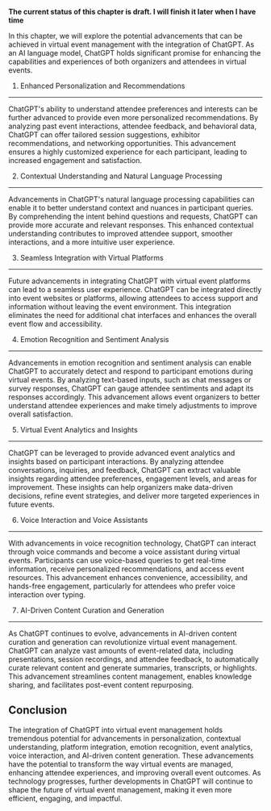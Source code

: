 **The current status of this chapter is draft. I will finish it later when I have time**

In this chapter, we will explore the potential advancements that can be achieved in virtual event management with the integration of ChatGPT. As an AI language model, ChatGPT holds significant promise for enhancing the capabilities and experiences of both organizers and attendees in virtual events.

1. Enhanced Personalization and Recommendations
-----------------------------------------------

ChatGPT's ability to understand attendee preferences and interests can be further advanced to provide even more personalized recommendations. By analyzing past event interactions, attendee feedback, and behavioral data, ChatGPT can offer tailored session suggestions, exhibitor recommendations, and networking opportunities. This advancement ensures a highly customized experience for each participant, leading to increased engagement and satisfaction.

2. Contextual Understanding and Natural Language Processing
-----------------------------------------------------------

Advancements in ChatGPT's natural language processing capabilities can enable it to better understand context and nuances in participant queries. By comprehending the intent behind questions and requests, ChatGPT can provide more accurate and relevant responses. This enhanced contextual understanding contributes to improved attendee support, smoother interactions, and a more intuitive user experience.

3. Seamless Integration with Virtual Platforms
----------------------------------------------

Future advancements in integrating ChatGPT with virtual event platforms can lead to a seamless user experience. ChatGPT can be integrated directly into event websites or platforms, allowing attendees to access support and information without leaving the event environment. This integration eliminates the need for additional chat interfaces and enhances the overall event flow and accessibility.

4. Emotion Recognition and Sentiment Analysis
---------------------------------------------

Advancements in emotion recognition and sentiment analysis can enable ChatGPT to accurately detect and respond to participant emotions during virtual events. By analyzing text-based inputs, such as chat messages or survey responses, ChatGPT can gauge attendee sentiments and adapt its responses accordingly. This advancement allows event organizers to better understand attendee experiences and make timely adjustments to improve overall satisfaction.

5. Virtual Event Analytics and Insights
---------------------------------------

ChatGPT can be leveraged to provide advanced event analytics and insights based on participant interactions. By analyzing attendee conversations, inquiries, and feedback, ChatGPT can extract valuable insights regarding attendee preferences, engagement levels, and areas for improvement. These insights can help organizers make data-driven decisions, refine event strategies, and deliver more targeted experiences in future events.

6. Voice Interaction and Voice Assistants
-----------------------------------------

With advancements in voice recognition technology, ChatGPT can interact through voice commands and become a voice assistant during virtual events. Participants can use voice-based queries to get real-time information, receive personalized recommendations, and access event resources. This advancement enhances convenience, accessibility, and hands-free engagement, particularly for attendees who prefer voice interaction over typing.

7. AI-Driven Content Curation and Generation
--------------------------------------------

As ChatGPT continues to evolve, advancements in AI-driven content curation and generation can revolutionize virtual event management. ChatGPT can analyze vast amounts of event-related data, including presentations, session recordings, and attendee feedback, to automatically curate relevant content and generate summaries, transcripts, or highlights. This advancement streamlines content management, enables knowledge sharing, and facilitates post-event content repurposing.

Conclusion
----------

The integration of ChatGPT into virtual event management holds tremendous potential for advancements in personalization, contextual understanding, platform integration, emotion recognition, event analytics, voice interaction, and AI-driven content generation. These advancements have the potential to transform the way virtual events are managed, enhancing attendee experiences, and improving overall event outcomes. As technology progresses, further developments in ChatGPT will continue to shape the future of virtual event management, making it even more efficient, engaging, and impactful.
